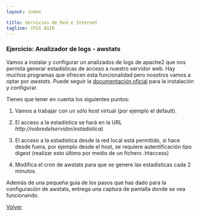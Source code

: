```yaml
---
layout: index

title: Servicios de Red e Internet
tagline: CFGS ASIR
---
```

### Ejercicio: Analizador de logs - awstats

Vamos a instalar y configurar un analizados de logs de apache2 que nos permita generar estadísticas de acceso a nuestro servidor web. Hay muchos programas que ofrecen esta funcionalidad pero nosotros vamos a optar por *awstats*. Puede seguir la [documentación oficial](http://awstats.sourceforge.net/docs/awstats_setup.html) para la instalación y configurar.

Tienes que tener en cuenta los siguientes puntos:

1. Vamos a trabajar con un sólo host virtual (por ejemplo el default).

2. El acceso a la estadística se hará en la URL *http://nobredelservidor/estadistica*)

3. El acceso a la estadística desde la red local está permitido, si hace desde fuera, por ejemplo desde el host, se requiere autentificación tipo digest (realizar esto último por medio de un fichero .htaccess)

4. Modifica el cron de awstats para que se genere las estadísticas cada 2 minutos.
 
Además de una pequeña guía de los pasos que has dado para la configuración de awstats, entrega una captura de pantalla donde se vea funcionando.

[Volver](index)
